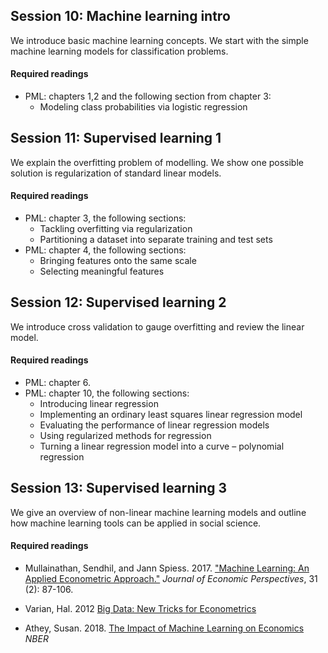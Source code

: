 ## Session 10: Machine learning intro

We introduce basic machine learning concepts. We start with the simple machine learning models for classification problems.

#### Required readings

- PML: chapters 1,2 and the following section from chapter 3:
  - Modeling class probabilities via logistic regression

## Session 11: Supervised learning 1

We explain the overfitting problem of modelling. We show one possible solution is regularization of standard linear models.

#### Required readings

- PML: chapter 3, the following sections:
  - Tackling overfitting via regularization
  - Partitioning a dataset into separate training and test sets
- PML: chapter 4, the following sections:
  - Bringing features onto the same scale
  - Selecting meaningful features




## Session 12: Supervised learning 2

We introduce cross validation to gauge overfitting and review the linear model.

#### Required readings

- PML: chapter 6.
- PML: chapter 10, the following sections:
  - Introducing linear regression
  - Implementing an ordinary least squares linear regression model
  - Evaluating the performance of linear regression models
  - Using regularized methods for regression
  - Turning a linear regression model into a curve – polynomial regression


## Session 13: Supervised learning 3

We give an overview of non-linear machine learning models and outline how machine learning tools can be applied in social science.

#### Required readings

- Mullainathan, Sendhil, and Jann Spiess. 2017. ["Machine Learning: An Applied Econometric Approach."](https://www.aeaweb.org/articles?id=10.1257/jep.31.2.87) *Journal of Economic Perspectives*, 31 (2): 87-106.

- Varian, Hal. 2012 [Big Data: New Tricks for Econometrics](http://people.ischool.berkeley.edu/~hal/Papers/2013/ml.pdf)

- Athey, Susan. 2018. [The Impact of Machine Learning on Economics](http://www.nber.org/chapters/c14009.pdf) *NBER*

